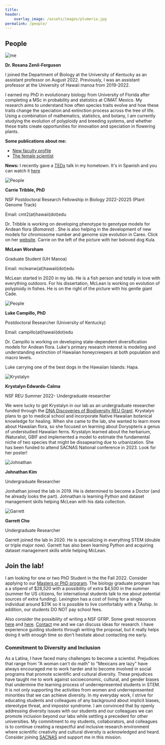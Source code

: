 ```yaml
---
title:
header:
    overlay_image: /assets/images/plumeria.jpg
permalink: /people/
---
```



## People
![me](/assets/images/mypicsmall.png) 

**Dr. Rosana Zenil-Ferguson**

I joined the Department of Biology at the University of Kentucky as an assistant professor on August 2022. Previously, I was an assistant professor at the University of Hawaii manoa from 2019-2022.

I earned my PhD in evolutionary biology from University of Florida after completing a MSc in probability and statistics at CIMAT Mexico. My research aims to understand how often species traits evolve and how these traits change the speciation and extinction process across the tree of life. Using a combination of mathematics, statistics, and botany, I am currently studying the evolution of polyploidy and breeding systems, and whether these traits create opportunities for innovation and speciation in flowering plants. 

**Some publications about me:**
* [New faculty profile](http://manoa.hawaii.edu/biology/faculty_spotlight/2019/08/09/prof-rosana-zenil-ferguson)
* [The female scientist](https://thefemalescientist.com/portrait/rosana-zenil-ferguson/1276/meet-dr-rosana-zenil-ferguson-a-statistician-that-fell-in-love-with-plants-and-evolution/)

**News:**
I recently gave a [TEDx](https://www.ted.com/about/programs-initiatives/tedx-program) talk in my hometown. It's in Spanish and you can watch it [here](https://www.ted.com/talks/rosana_zenil_como_las_especies_determinan_nuestra_identidad?utm_source=facebook.com&utm_medium=social&utm_campaign=tedspread&fbclid=IwAR1qeDEH8sBQHdDnZxTqfDzWAk0abMPXevJcNZCMnzQrAEokVHT9LetpqJc)


![People](/assets/images/carriemclean.png) 

**Carrie Tribble, PhD**

NSF Postdoctoral Research Fellowship in Biology 2022-20225 (Plant Genome Track)

Email: cmt2(at)hawaii(dot)edu

Dr. Tribble is working on developing phenotype to genotype models for Andean flora (*Bomarea*) . She is also helping in the development of new models for chromosome number and genome size evolution in Carex.
Click on her [website](https://carrietribble.weebly.com/). Carrie on the left of the picture with her beloved dog Kula.


**McLean Worsham**

Graduate Student (UH Manoa)

Email: mcleanw(at)hawaii(dot)edu

McLean started in 2020 in my lab. He is a fish person and totally in love with everything outdoors. For his dissertation, McLean is working on evolution of polyploidy in fishes. He is on the right of the picture with his gentle giant Cade. 

![People](/assets/images/campillo.png) 

**Luke Campillo, PhD**

Postdoctoral Researcher (University of Kentucky)

Email: campillo(at)hawaii(dot)edu

Dr. Campillo is working on developing state-dependent diversification models for Andean flora. Luke's primary research interest is modeling and understanding extinction of Hawaiian honeycreepers at both population and macro levels. 

Luke carrying one of the best dogs in the Hawaiian Islands: Hapa.

![Krystalyn](/assets/images/krystalyn.png) 

**Krystalyn Edwards-Calma**

NSF REU Summer 2022- Undergraduate researcher

We were lucky to get Krystalyn in our lab as an undergraduate researcher funded through the [DNA Discoveries of Biodiversity REU Grant](https://biodiversity-reu.manoa.hawaii.edu/). Krystalyn plans to go to medical school and incorporate Native Hawaiian botanical knowledge for healing. When she came to the lab, she wanted to learn more about Hawaiian flora, so she focused on learning about Doryopteris a genus of understudied Hawaiian ferns. Krystalyn learned about the herbarium, iNaturalist, GBIF and implemented a model to estimate the fundamental niche of two species that might be dissapearing due to urbanization. She has been funded to attend SACNAS National conference in 2023. Look for her poster!


![Johnathan](/assets/images/johnathansmall.png) 

**Johnathan Kim**

Undergraduate Researcher

Jonhathan joined the lab in 2019. He is determined to become a Doctor (and he already looks the part). Johnathan is learning Python and dataset management skills helping McLean with his data collection. 

![Garrett](/assets/images/garrettsmall.png) 

**Garrett Cho**

Undergraduate Researcher

Garrett joined the lab in 2020. He is specializing in everything STEM (double or triple major now). Garrett has also been learning Python and acquiring dataset management skills while helping McLean.

## Join the lab!
I am looking for one or two PhD Student in the the Fall 2022. Consider applying to our [Masters or PhD program](https://bio.as.uky.edu/grad-program). The biology graduate program has a a stipend of $28,520 with a possibility of extra $4,500 in the summer (summer for US citizens, for international students talk to me about potential sources of extra funding). Lexington has a cost of living for a single individual around $31K so it is possible to live comfortably with a TAship. In addition, our students DO NOT pay school fees.

Also consider the possibility of writing a NSF GFRP. Some great resources [here](http://cdmuir.netlify.com/post/2019-07-11-grfp/) and [here](https://www.alexhunterlang.com/nsf-fellowship).
[Contact](/contact/) me and we can discuss ideas for research. I have experience guiding students through writing the proposal, but it really helps doing it with enough time so don't hesitate about contacting me early.


### Commitment to Diversity and Inclusion
As a Latina, I have faced many challenges to become a scientist. Prejudices that range from "A woman can't do math" to "Mexicans are lazy" have always encouraged me to work harder and to become involved in social programs that promote scientific and cultural diversity.  These prejudices have taught me to work against socioeconomic, cultural, and gender biases that undermine the learning process of  underrepresented students in STEM.
It is not only supporting the activities from women and underrepresented minorities that we can achieve diversity. In my everyday work, I strive for educating students and colleagues of any background about implicit biases, stereotype threat, and impostor syndrome. I am convinced that by openly addressing diversity issues with our students and our colleagues we can promote inclusion beyond our labs while settling a precedent for other universities. My commitment to my students, collaborators, and colleagues is to continue creating a respectful and inclusive research environment where scientific creativity and cultural diversity is acknowledged and heard. Consider joining [SACNAS](https://www.sacnas.org/) and support me in this mission.


